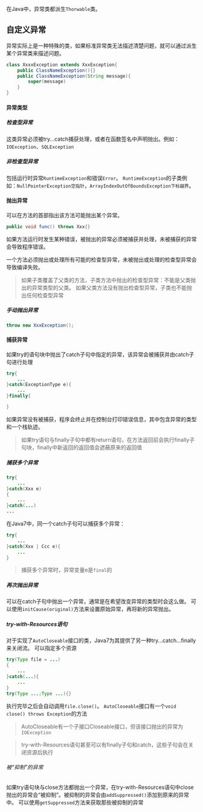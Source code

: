 在Java中，异常类都派生`Thorwable`类。
## 自定义异常
异常实际上是一种特殊的类，如果标准异常类无法描述清楚问题，就可以通过派生某个异常类来描述问题。
```java
class XxxxException extends XxxException{
	public ClassNameException(){}
	public ClassNameException(String message){
		super(message)
	}
}
```
#### 异常类型
##### 检查型异常
这类异常必须被try...catch捕获处理，或者在函数签名中声明抛出。例如：`IOException`、`SQLException`
##### 非检查型异常
包括运行时异常`RuntimeException`和错误`Error`。
`RuntimeException`的子类例如：`NullPointerException空指针`，`ArrayIndexOutOfBoundsException下标越界`。
#### 抛出异常
可以在方法的首部指出该方法可能抛出某个异常。
```java
public void func() throws Xxx{}
```
如果方法运行时发生某种错误，被抛出的异常必须被捕获并处理，未被捕获的异常会导致程序错误。

一个方法必须抛出或处理所有可能的检查型异常，未被抛出或处理的检查型异常会导致编译失败。
>如果子类覆盖了父类的方法，子类方法中抛出的检查型异常：不能是父类抛出的异常类型的父类。
>如果父类方法没有抛出检查型异常，子类也不能抛出任何检查型异常
##### 手动抛出异常
```java
throw new XxxException();
```
#### 捕获异常
如果try的语句块中抛出了catch子句中指定的异常，该异常会被捕获并由catch子句进行处理
```java
try{
	...
}catch(ExceptionType e){
	...
}finally{

}
```
如果异常没有被捕获，程序会终止并在控制台打印错误信息，其中包含异常的类型和一个栈轨迹。
>如果try语句与finally子句中都有return语句，在方法返回前会执行finally子句块，finally中新返回的返回值会遮蔽原来的返回值
##### 捕获多个异常
```java
try{
	...
}catch(Xxx e)
{
	...
}catch(...)
...
```
在Java7中，同一个catch子句可以捕获多个异常：
```java
try{
	...
}catch(Xxx | Ccc e){
	...
}
```
>捕获多个异常时，异常变量e是`final`的
##### 再次抛出异常
可以在catch子句中抛出一个异常，通常是在希望改变异常的类型时会这么做。
可以使用`initCause(original)`方法来设置原始异常，再将新的异常抛出。
##### try-with-Resources语句
对于实现了`AutoCloseable`接口的类，Java7为其提供了另一种try...catch...finally来关闭流。
可以指定多个资源
```java
try(Type file = ...)
{
	...
}catch(...){
	...
}
try(Type ...;Type ...){}
```
执行完毕之后会自动调用`file.close()`。
`AutoCloseable`接口有一个`void close() throws Exception`的方法
>AutoCloseable有一个子接口Closeable接口，但该接口抛出的异常为`IOException`

>try-with-Resources语句甚至可以有finally子句和catch，这些子句会在关闭资源后执行
###### 被“抑制”的异常
如果try语句块与close方法都抛出一个异常，在try-with-Resources语句中close抛出的异常会“被抑制”。被抑制的异常会由`addSuppressed()`添加到原来的异常中。
可以使用`getSuppressed`方法来获取那些被抑制的异常
